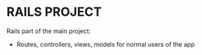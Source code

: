 # RAILS PROJECT

Rails part of the main project:

- Routes, controllers, views, models for normal users of the app


